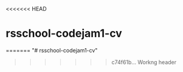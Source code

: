 <<<<<<< HEAD
# rsschool-codejam1-cv
=======
"# rsschool-codejam1-cv" 
>>>>>>> c74f61b... Workng header
